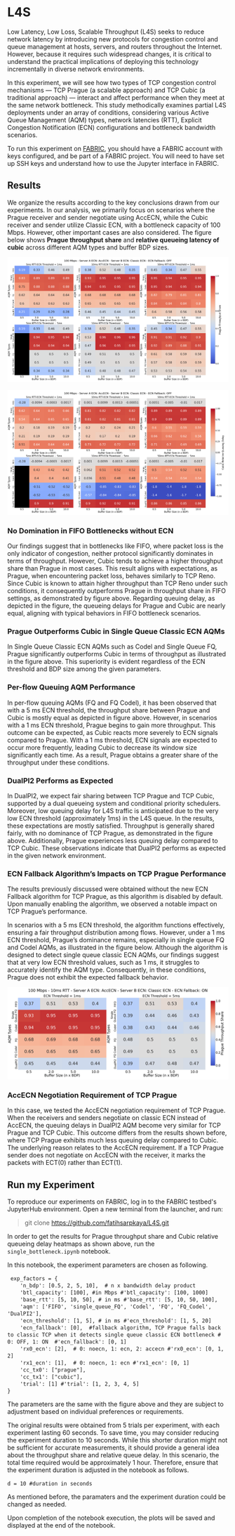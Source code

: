 # L4S

Low Latency, Low Loss, Scalable Throughput (L4S) seeks to reduce network latency by introducing new protocols for congestion control and queue management at hosts, servers, and routers throughout the Internet. However, because it requires such widespread changes, it is critical to understand the practical implications of deploying this technology incrementally in diverse network environments. 

In this experiment, we will see how two types of TCP congestion control mechanisms — TCP Prague (a scalable approach) and TCP Cubic (a traditional approach) — interact and affect performance when they meet at the same network bottleneck. This study methodically examines partial L4S deployments under an array of conditions, considering various Active Queue Management (AQM) types, network latencies (RTT), Explicit Congestion Notification (ECN) configurations and bottleneck bandwidth scenarios.

To run this experiment on [FABRIC](https://fabric-testbed.net), you should have a FABRIC account with keys configured, and be part of a FABRIC project. You will need to have set up SSH keys and understand how to use the Jupyter interface in FABRIC.

## Results

We organize the results according to the key conclusions drawn from our experiments. In our analysis, we primarily focus on scenarios where the Prague receiver and sender negotiate using AccECN, while the Cubic receiver and sender utilize Classic ECN, with a bottleneck capacity of 100 Mbps. However, other important cases are also considered. The figure below shows **Prague throughput share** and **relative queueing latency of cubic** across different AQM types and buffer BDP sizes.


![Results_throughput](/results/heatmap_prague_share.png)

![Results_rtt](/results/heatmap_relative_queuedelay.png)


### No Domination in FIFO Bottlenecks without ECN

Our findings suggest that in bottlenecks like FIFO, where packet loss is the only indicator of congestion, neither protocol significantly dominates in terms of throughput. However, Cubic tends to achieve a higher throughput share than Prague in most cases. This result aligns with expectations, as Prague, when encountering packet loss, behaves similarly to TCP Reno. Since Cubic is known to attain higher throughput than TCP Reno under such conditions, it consequently outperforms Prague in throughput share in FIFO settings, as demonstrated by figure above. Regarding queuing delay, as depicted in the figure, the queueing delays for Prague and Cubic are nearly equal, aligning with typical behaviors in FIFO bottleneck scenarios.


### Prague Outperforms Cubic in Single Queue Classic ECN AQMs

In Single Queue Classic ECN AQMs such as Codel and Single Queue FQ, Prague significantly outperforms Cubic in terms of throughput as illustrated in the figure above. This superiority is evident regardless of the ECN threshold and BDP size among the given parameters.

### Per-flow Queuing AQM Performance

In per-flow queuing AQMs (FQ and FQ Codel), it has been observed that with a 5 ms ECN threshold, the throughput share between Prague and Cubic is mostly equal as depicted in figure above. However, in scenarios with a 1 ms ECN threshold, Prague begins to gain more throughput. This outcome can be expected, as Cubic reacts more severely to ECN signals compared to Prague. With a 1 ms threshold, ECN signals are expected to occur more frequently, leading Cubic to decrease its window size significantly each time. As a result, Prague obtains a greater share of the throughput under these conditions.

### DualPI2 Performs as Expected

In DualPI2, we expect fair sharing between TCP Prague and TCP Cubic, supported by a dual queueing system and conditional priority schedulers. Moreover, low queuing delay for L4S traffic is anticipated due to the very low ECN threshold (approximately 1ms) in the L4S queue. In the results, these expectations are mostly satisfied. Throughput is generally shared fairly, with no dominance of TCP Prague, as demonstrated in the figure above. Additionally, Prague experiences less queuing delay compared to TCP Cubic. These observations indicate that DualPI2 performs as expected in the given network environment.

### ECN Fallback Algorithm’s Impacts on TCP Prague Performance

The results previously discussed were obtained without the new ECN Fallback algorithm for TCP Prague, as this algorithm is disabled by default. Upon manually enabling the algorithm, we observed a notable impact on TCP Prague’s performance.

In scenarios with a 5 ms ECN threshold, the algorithm functions effectively, ensuring a fair throughput distribution among flows. However, under a 1 ms ECN threshold, Prague’s dominance remains, especially in single queue FQ and Codel AQMs, as illustrated in the figure below. Although the algorithm is designed to detect single queue classic ECN AQMs, our findings suggest that at very low ECN threshold values, such as 1 ms, it struggles to accurately identify the AQM type. Consequently, in these conditions, Prague does not exhibit the expected fallback behavior.

![Results_ecnfallback](/results/heatmap_prague_share-ecnfallback.png) 

### AccECN Negotiation Requirement of TCP Prague

In this case, we tested the AccECN negotiation requirement of TCP Prague. When the receivers and senders negotiate on classic ECN instead of AccECN, the queuing delays in DualPI2 AQM become very similar for TCP Prague and TCP Cubic. This outcome differs from the results shown before, where TCP Prague exhibits much less queuing delay compared to Cubic. The underlying reason relates to the AccECN requirement. If a TCP Prague sender does not negotiate on AccECN with the receiver, it marks the packets with ECT(0) rather than ECT(1).

## Run my Experiment

To reproduce our experiments on FABRIC, log in to the FABRIC testbed's JupyterHub environment. Open a new terminal from the launcher, and run:

> git clone https://github.com/fatihsarpkaya/L4S.git

In order to get the results for Prague throughput share and Cubic relative queueing delay heatmaps as shown above, run the `single_bottleneck.ipynb` notebook. 

In this notebook, the experiment parameters are chosen as following.
```
 exp_factors = {
    'n_bdp': [0.5, 2, 5, 10],  # n x bandwidth delay product
    'btl_capacity': [100], #in Mbps #'btl_capacity': [100, 1000]
    'base_rtt': [5, 10, 50], # in ms #'base_rtt': [5, 10, 50, 100],
    'aqm': ['FIFO', 'single_queue_FQ', 'Codel', 'FQ', 'FQ_Codel', 'DualPI2'],
    'ecn_threshold': [1, 5], # in ms #'ecn_threshold': [1, 5, 20]
    'ecn_fallback': [0],  #fallback algorithm, TCP Prague falls back to classic TCP when it detects single queue classic ECN bottleneck # 0: OFF, 1: ON  #'ecn_fallback': [0, 1]
    'rx0_ecn': [2],  # 0: noecn, 1: ecn, 2: accecn #'rx0_ecn': [0, 1, 2]
    'rx1_ecn': [1],  # 0: noecn, 1: ecn #'rx1_ecn': [0, 1]
    'cc_tx0': ["prague"],
    'cc_tx1': ["cubic"],
    'trial': [1] #'trial': [1, 2, 3, 4, 5]
}
```
The parameters are the same with the figure above and they are subject to adjustment based on individual preferences or requirements. 

The original results were obtained from 5 trials per experiment, with each experiment lasting 60 seconds. To save time, you may consider reducing the experiment duration to 10 seconds. While this shorter duration might not be sufficient for accurate measurements, it should provide a general idea about the throughput share and relative queue delay. In this scenario, the total time required would be approximately 1 hour. Therefore, ensure that the experiment duration is adjusted in the notebook as follows.

```
d = 10 #duration in seconds
```
As mentioned before, the paramaters and the experiment duration could be changed as needed.

Upon completion of the notebook execution, the plots will be saved and displayed at the end of the notebook.
